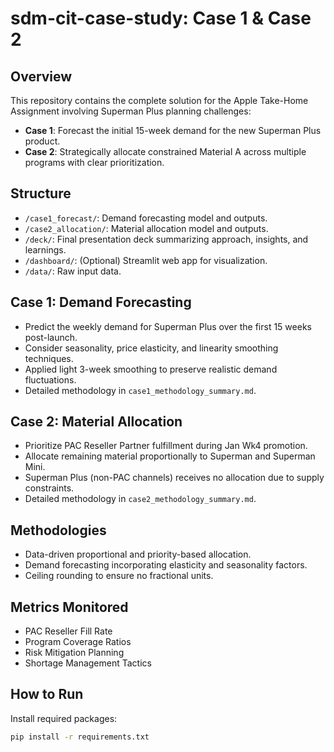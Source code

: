 # sdm-cit-case-study: Case 1 & Case 2

## Overview
This repository contains the complete solution for the Apple Take-Home Assignment involving Superman Plus planning challenges:
- **Case 1**: Forecast the initial 15-week demand for the new Superman Plus product.
- **Case 2**: Strategically allocate constrained Material A across multiple programs with clear prioritization.

## Structure
- `/case1_forecast/`: Demand forecasting model and outputs.
- `/case2_allocation/`: Material allocation model and outputs.
- `/deck/`: Final presentation deck summarizing approach, insights, and learnings.
- `/dashboard/`: (Optional) Streamlit web app for visualization.
- `/data/`: Raw input data.

## Case 1: Demand Forecasting
- Predict the weekly demand for Superman Plus over the first 15 weeks post-launch.
- Consider seasonality, price elasticity, and linearity smoothing techniques.
- Applied light 3-week smoothing to preserve realistic demand fluctuations.
- Detailed methodology in `case1_methodology_summary.md`.

## Case 2: Material Allocation
- Prioritize PAC Reseller Partner fulfillment during Jan Wk4 promotion.
- Allocate remaining material proportionally to Superman and Superman Mini.
- Superman Plus (non-PAC channels) receives no allocation due to supply constraints.
- Detailed methodology in `case2_methodology_summary.md`.

## Methodologies
- Data-driven proportional and priority-based allocation.
- Demand forecasting incorporating elasticity and seasonality factors.
- Ceiling rounding to ensure no fractional units.

## Metrics Monitored
- PAC Reseller Fill Rate
- Program Coverage Ratios
- Risk Mitigation Planning
- Shortage Management Tactics

## How to Run
Install required packages:
```bash
pip install -r requirements.txt
